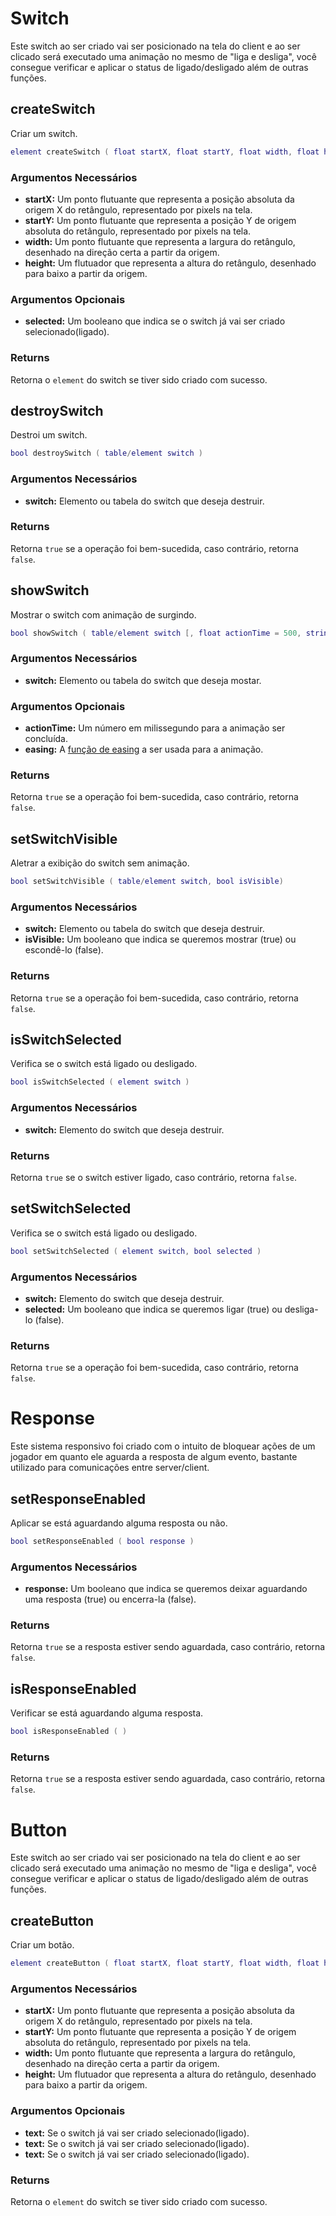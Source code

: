 # Switch
Este switch ao ser criado vai ser posicionado na tela do client e ao ser clicado será executado uma animação no mesmo de "liga e desliga", você consegue verificar e aplicar o status de ligado/desligado além de outras funções.

## createSwitch
Criar um switch.
``` lua
element createSwitch ( float startX, float startY, float width, float height [, bool selected = false ] )
```
### Argumentos Necessários
- **startX:** Um ponto flutuante que representa a posição absoluta da origem X do retângulo, representado por pixels na tela.
- **startY:** Um ponto flutuante que representa a posição Y de origem absoluta do retângulo, representado por pixels na tela.
- **width:** Um ponto flutuante que representa a largura do retângulo, desenhado na direção certa a partir da origem.
- **height:** Um flutuador que representa a altura do retângulo, desenhado para baixo a partir da origem.

### Argumentos Opcionais
- **selected:** Um booleano que indica se o switch já vai ser criado selecionado(ligado).

### Returns
Retorna o `element` do switch se tiver sido criado com sucesso.


## destroySwitch
Destroi um switch.
``` lua
bool destroySwitch ( table/element switch )
```
### Argumentos Necessários
- **switch:** Elemento ou tabela do switch que deseja destruir.

### Returns
Retorna `true` se a operação foi bem-sucedida, caso contrário, retorna `false`.


## showSwitch
Mostrar o switch com animação de surgindo.
``` lua
bool showSwitch ( table/element switch [, float actionTime = 500, string easing = "OutQuad" ] )
```
### Argumentos Necessários
- **switch:** Elemento ou tabela do switch que deseja mostar.

### Argumentos Opcionais
- **actionTime:** Um número em milissegundo para a animação ser concluída.
- **easing:** A [função de easing](https://wiki.multitheftauto.com/wiki/Easing) a ser usada para a animação.

### Returns
Retorna `true` se a operação foi bem-sucedida, caso contrário, retorna `false`.


## setSwitchVisible
Aletrar a exibição do switch sem animação.
``` lua
bool setSwitchVisible ( table/element switch, bool isVisible)
```
### Argumentos Necessários
- **switch:** Elemento ou tabela do switch que deseja destruir.
- **isVisible:** Um booleano que indica se queremos mostrar (true) ou escondê-lo (false).

### Returns
Retorna `true` se a operação foi bem-sucedida, caso contrário, retorna `false`.


## isSwitchSelected
Verifica se o switch está ligado ou desligado.
``` lua
bool isSwitchSelected ( element switch )
```
### Argumentos Necessários
- **switch:** Elemento do switch que deseja destruir.

### Returns
Retorna `true` se o switch estiver ligado, caso contrário, retorna `false`.


## setSwitchSelected
Verifica se o switch está ligado ou desligado.
``` lua
bool setSwitchSelected ( element switch, bool selected )
```
### Argumentos Necessários
- **switch:** Elemento do switch que deseja destruir.
- **selected:** Um booleano que indica se queremos ligar (true) ou desliga-lo (false).

### Returns
Retorna `true` se a operação foi bem-sucedida, caso contrário, retorna `false`.


# Response
Este sistema responsivo foi criado com o intuito de bloquear ações de um jogador em quanto ele aguarda a resposta de algum evento, bastante utilizado para comunicações entre server/client.

## setResponseEnabled
Aplicar se está aguardando alguma resposta ou não.
``` lua
bool setResponseEnabled ( bool response )
```
### Argumentos Necessários
- **response:** Um booleano que indica se queremos deixar aguardando uma resposta (true) ou encerra-la (false).

### Returns
Retorna `true` se a resposta estiver sendo aguardada, caso contrário, retorna `false`.


## isResponseEnabled
Verificar se está aguardando alguma resposta.
``` lua
bool isResponseEnabled ( )
```

### Returns
Retorna `true` se a resposta estiver sendo aguardada, caso contrário, retorna `false`.


# Button
Este switch ao ser criado vai ser posicionado na tela do client e ao ser clicado será executado uma animação no mesmo de "liga e desliga", você consegue verificar e aplicar o status de ligado/desligado além de outras funções.

## createButton
Criar um botão.
``` lua
element createButton ( float startX, float startY, float width, float height [, string text = "", string color = "gray", table colorText = {255, 255, 255, 255} ] )
```
### Argumentos Necessários
- **startX:** Um ponto flutuante que representa a posição absoluta da origem X do retângulo, representado por pixels na tela.
- **startY:** Um ponto flutuante que representa a posição Y de origem absoluta do retângulo, representado por pixels na tela.
- **width:** Um ponto flutuante que representa a largura do retângulo, desenhado na direção certa a partir da origem.
- **height:** Um flutuador que representa a altura do retângulo, desenhado para baixo a partir da origem.

### Argumentos Opcionais
- **text:** Se o switch já vai ser criado selecionado(ligado).
- **text:** Se o switch já vai ser criado selecionado(ligado).
- **text:** Se o switch já vai ser criado selecionado(ligado).

### Returns
Retorna o `element` do switch se tiver sido criado com sucesso.